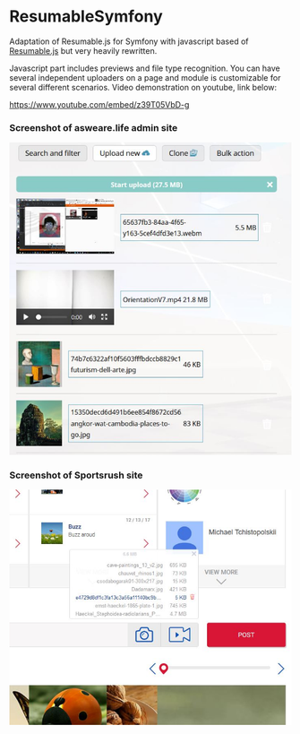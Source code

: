# ResumableSymfony
Adaptation of Resumable.js for Symfony with javascript based of <a href="https://github.com/23/resumable.js/">Resumable.js</a> but very heavily rewritten.  

Javascript part includes previews and file type recognition.
You can have several independent uploaders on a page and module is customizable for several different scenarios. 
Video demonstration on youtube, link below:

https://www.youtube.com/embed/z39T05VbD-g

### Screenshot of asweare.life admin site


<img src="https://github.com/Dodotree/ResumableSymfony/blob/master/Capture11.JPG?raw=true">

### Screenshot of Sportsrush site


<img src="https://github.com/Dodotree/ResumableSymfony/blob/master/Capture8.JPG?raw=true">
